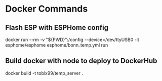 # Docker Commands
## Flash ESP with ESPHome config
docker run --rm -v "${PWD}":/config --device=/dev/ttyUSB0 -it esphome/esphome esphome/bonn_temp.yml run

## Build docker with node to deploy to DockerHub
docker build -t tobix99/temp_server .
